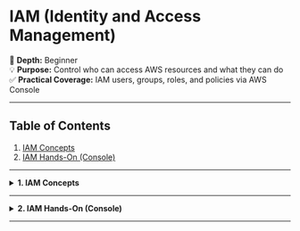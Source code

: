 # IAM (Identity and Access Management)

📘 **Depth:** Beginner  
💡 **Purpose:** Control who can access AWS resources and what they can do  
✅ **Practical Coverage:** IAM users, groups, roles, and policies via AWS Console  

---

## Table of Contents
1. [IAM Concepts](#iam-concepts)
2. [IAM Hands-On (Console)](#iam-hands-on-console)

---

<details>
<summary><strong>1. IAM Concepts</strong></summary>

---

## 1. Why Do We Need IAM?

Imagine AWS as a huge company building full of resources — EC2 machines, S3 storage rooms, databases, and more.  
Without IAM, **anyone with the root account** could wander around, touch everything, and accidentally delete critical servers.  
That’s where IAM steps in — it’s your **security department**, giving each person a personalized keycard that unlocks only what they need.

---

### 2. Analogy

Think of **AWS as a company building**:  
- The **Root user** is the **company owner** — full control over everything.  
- **IAM Users** are **employees** with their own ID cards to enter the building.  
- **Groups** are **departments** like *Developers* or *Finance*, each with specific duties.  
- **Policies** are the **rules** that define what each department or user can access.  
- **Roles** are **temporary visitor passes** for people or systems that need short-term access.  
- **MFA** is like a **security guard** asking for a second proof before entry.  

> 🧠 IAM is the security department of your AWS company — it decides *who gets in*, *what doors they can open*, and *how safely they can move around.*


---

## 3. Concept Understanding

### IAM is Global
IAM isn’t tied to any AWS region — the settings apply across all regions.

### 🧍 Users
- **Users** represent individual people or specific services that need access to your AWS account.  
- Each user gets their own **credentials** — a unique username, password, and (optionally) access keys for programmatic access.  
- This separation keeps actions traceable to specific individuals, improving **security** and **accountability**.  
- Example:  
  - `alice` might use the console to manage EC2 instances.  
  - `build-server` (a service user) might use access keys to deploy applications automatically.  
- **Best practice:** *One user = One human or service.* Never share credentials between people.


### 👥 Groups
- **Groups** are collections of IAM users who share similar job roles or responsibilities.  
- Instead of assigning permissions to each user one by one, you assign them to a **group** — and all members automatically inherit those permissions.  
- This makes access control **organized**, **scalable**, and **easy to audit**.  
- Example:  
  - The `Developers` group has the **AmazonEC2FullAccess** policy.  
  - Any new developer added to the group instantly gets EC2 permissions — no extra setup needed.  
- A user can belong to **multiple groups** (e.g., `Developers` and `Audit-Team`), combining permissions from both.

<img src="images/IAM.png" alt="IAM" width="600" height="150" />

### 📜 Policies
- **Policies** are permission documents written in **JSON** that define what actions are **allowed** or **denied** in AWS.  
- They decide **who can do what** and on **which resources**.  
- Policies can be attached to **users**, **groups**, or **roles** to grant specific levels of access.  
- Each policy is made up of key fields:  
  - **Effect:** Allow or Deny  
  - **Action:** The specific AWS service operations (e.g., `ec2:StartInstances`)  
  - **Resource:** The AWS resources those actions apply to  
- Example: A “ReadOnlyAccess” policy allows viewing resources but blocks any changes.

<img src="images/IAM_Policies_inheritance.png" alt="IAM" width="600" height="300" /> 

### 🧩 Roles

- **What it is:**  
  An **IAM Role** is a **temporary identity** that carries specific permissions.  
  Unlike IAM Users, roles **don’t have long-term credentials** (no password or access keys).  
  Instead, AWS issues **short-lived security tokens** whenever a role is **assumed**, and they expire automatically.

---

- **Why we need it:**  
  Storing permanent access keys inside applications or servers is unsafe.  
  Roles solve this by letting AWS generate **temporary credentials** automatically, which are **rotated** and **expire** after a short duration.  
  This greatly reduces the risk of compromised keys.

---
- **How it works (simplified flow):**  
  1. The user, service, or application requests to **assume** a role.  
  2. **AWS STS** issues temporary credentials — `AccessKeyId`, `SecretAccessKey`, and `SessionToken`.  
  3. The entity uses these credentials to access AWS resources.  
  4. Credentials **expire automatically** (default: 1 hour), removing access safely.

---

- **Why it’s safer:**  
  - No permanent credentials stored inside applications or servers.  
  - Temporary, auto-rotating tokens limit the blast radius if compromised.  
  - Enforces **least privilege** and **session-based access control**.

---
### 🎬 Simplified Analogy

Imagine a movie set:

- **IAM User** = the **actor** (their normal self)  
- **IAM Role** = the **costume** (grants temporary powers for that scene)  
- **STS (Security Token Service)** = the **wardrobe department** that issues the costume and takes it back later  

Actors — whether humans or AWS services — can wear different **costumes (roles)** depending on what the **scene (task)** needs.  
When the scene ends, the costume is returned and access expires automatically.

---
- **Who can wear Roles:**  

  | Who Wears It | Description | Example |
  |---------------|--------------|----------|
  | 🧍 **IAM User (Human)** | A person manually switches to a different role for temporary elevated permissions. | A developer switches to `AdminRole` for maintenance, then returns to normal user access. |
  | ⚙️ **AWS Service** | A service automatically assumes a role to access other AWS resources securely. | An **EC2 instance** assumes a role to read/write data in an **S3 bucket** without storing credentials. |
  | 🔁 **Another AWS Account** | Roles can be shared between AWS accounts through a **trust policy** (cross-account access). | **Account A** allows **Account B** to assume a role to manage shared infrastructure. |
  | 🤖 **Application / Script / CLI** | Code or automation pipelines assume roles using **AWS STS (Security Token Service)**. | A **CI/CD pipeline** assumes a `DeployRole` to push new versions to production. |

---

- **Best Practice:**  
  > Humans use **Users**. AWS services use **Roles**. Always apply the **least privilege** principle.  

---

- **Coming up next:**  
  > We’ll see IAM Roles *in action* in the **EC2** and **Lambda** sections — where services automatically assume roles to access other AWS resources securely.

---

### ⚙️ In Action Example: EC2 Using a Role to Access S3

1. **Create a Role**  
   - Example permission:  
     ```json
     {
       "Effect": "Allow",
       "Action": "s3:GetObject",
       "Resource": "arn:aws:s3:::my-bucket/*"
     }
     ```
   - This policy allows reading objects from the S3 bucket.

2. **Attach the Role to an EC2 Instance**  
   - When the instance launches, it automatically **assumes** this role.

3. **Automatic Credential Retrieval**  
   - Inside the EC2 instance, your application (Python script, AWS CLI, etc.) can now access S3 **without storing access keys**.  
   - Behind the scenes, the instance retrieves **temporary credentials** through the **Instance Metadata Service (IMDS)** at:
     ```
     http://169.254.169.254/latest/meta-data/iam/security-credentials/
     ```

4. **Result:**  
   - The EC2 instance can safely download or upload to the S3 bucket.  
   - Credentials are **temporary**, **auto-rotated**, and **never hard-coded** inside your code.

> 🧠 This demonstrates the core purpose of IAM Roles — **secure, short-lived, and automatic access** between AWS services without manually handling keys.

---

### 🏁 Best Practices
1. **Never use root account** for daily tasks  
2. **Use groups** to manage permissions at scale  
3. **Regularly audit permissions** (remove unused access)  
4. **Enable MFA** for all users  
5. **Apply least privilege principle**

</details>

---

<details>
<summary><strong>2. IAM Hands-On (Console)</strong></summary>

---

### 🎯 Excerise:
Create an IAM user, add it to a group, attach policies, test access, and secure it with MFA.

---

### **Step 1: Open IAM Console**
1. Log in as the **root user** → [https://aws.amazon.com/console](https://aws.amazon.com/console)  
2. Search for **IAM** in the service bar.  
3. Observe the **IAM Dashboard** — it shows account summary, MFA status, and security recommendations.  

📸 Screenshot →   
<img src="images/IAM_Dashboard.png" />

---

### **Step 2: Create a New User**
1. In the left sidebar → click **Users → Add users**.  

📸 Screenshot →     
<img src="images/IAM_adduser.png" />   

2. Enter username: `devops-user`.  
3. Check **Provide user access to the AWS Management Console**.  
4. Choose **Custom password**, uncheck “Require password reset.”  
5. Click **Next**.  

📸 Screenshot →   
<img src="images/IAM_userdetials.png" />

---

### **Step 3: Create a Group and Assign Permissions**
1. Choose **Add user to group → Create group.**  

📸 Screenshot →     
<img src="images/IAM_creatgroup.png" />

2. Name the group: `DevOps-Admins`.  
3. From the policy list, select **AdministratorAccess.**  
   - This gives full permissions across AWS services — ideal for admin-level users.  
   - *(For learning environments, you can later replace this with a custom least-privilege policy.)*  
4. Click **Create group** → select it → click **Next** → **Create user.**

📸 Screenshot →     
<img src="images/IAM_groupcreation.png" />

5. After the user is created, you’ll see the **Retrieve password** screen.  
   It displays your **sign-in URL**, **username**, and **temporary password**.  

📸 Screenshot →  
<img src="images/IAM_Retrieve password.png" />

6. Click **“Download .csv file.”**  
   - This file contains your new user’s **username**, **password**, and **sign-in URL.**  
   - Save it somewhere **secure** (e.g., a private folder, not GitHub or shared drives).  
   - ⚠️ You will **not** be able to view this password again later.

7. *(Optional but Recommended)* — Click **“Email sign-in instructions.”**  
   - This opens an email template to send login details securely to yourself.

8. Click **“Return to users list.”**  
   - You’ll be redirected to the **IAM → Users** page.  
   - You’ll now see your new user **`Devops_Admin`** listed successfully.
---

### **Step 4: Log In as IAM User**
1. Copy the **Sign-in URL** displayed after user creation (looks like:  
   `https://<account-id>.signin.aws.amazon.com/console`).  
2. Log out from root and log in with:  
   - Username: `Devops_Admin`  
   - Password: your custom password  
3. You should now see the full AWS Console as an IAM Administrator.
  
📸 Screenshot →    
<img src="images/IAM_devopsadmin.png" />
---

### **Step 5: Test Permissions**

1. Open **EC2**, **S3**, **IAM**, and other services — your `Devops_Admin` user should have **full access** to all AWS services.  
2. To test least privilege, create another IAM user with restricted access:  
   - Go to **IAM → Users → Add users.**  
   - Enter username: `teja`  
   - Provide console access (same as before).  
   - Set a **custom password** (optional: uncheck “Require password reset”).  
   - Click **Next.**
3. Choose **Add user to group → Create group.**  
   - Name the group: `Developers`  
   - Attach the following **AWS Managed Policies:**  
     - `AmazonEC2ReadOnlyAccess`  
     - `AmazonS3ReadOnlyAccess`  
     - `IAMReadOnlyAccess`  
   - Click **Create group → Next → Create user.**

📸 Screenshot →   
<img src="images/group_dev.png">

4. Log in using the new user credentials for `teja`:  
   - **Sign-in URL:** `https://735189763643.signin.aws.amazon.com/console`  
   - **Username:** `teja`  
   - **Password:** (from your downloaded .csv file)
5. Test permissions:  
   - Open **EC2**, **S3**, and **IAM** — you should be able to **view** resources but **cannot create, edit, or delete** them.  
   - This confirms that your `Developers` group and Read-Only policies are working correctly.

📸 Screenshot →   
<img src="images/access_denied.png">

6. Switch back to your `Devops_Admin` user to regain full permissions.


✅ **Result:**  
You now have two properly configured IAM users —  
- **`Devops_Admin`** → Full administrative access  
- **`teja` (Developers group)** → Read-only access across EC2, S3, and IAM

---

### **Step 6: Enable MFA for Extra Security**
1. Back in IAM → select your `devops-admin` user.  
2. Go to **Security credentials → Assign MFA device.**  

📸 Screenshot →   
<img src="images/IAM_assign_MFA.png">

3. Choose **Virtual MFA** → scan the QR code using Google Authenticator or Authy.  
4. Enter two consecutive codes → **Assign MFA.**  

📸 Screenshot →   
<img src="images/DuoPush.png">
<img src="images/MFA_Code.png">

</details>

---